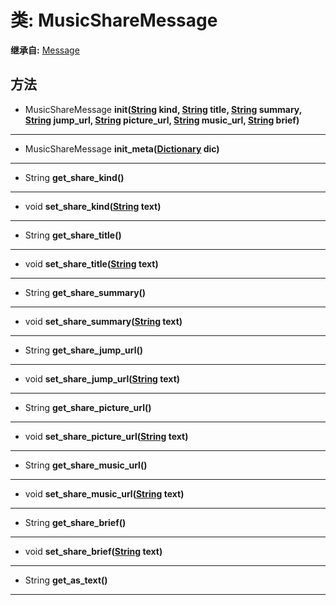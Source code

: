 # 类: MusicShareMessage  
  
**继承自:** [Message](Message.md)  
  
## 方法 
  
- MusicShareMessage **init([String](https://docs.godotengine.org/en/latest/classes/class_string.html) kind, [String](https://docs.godotengine.org/en/latest/classes/class_string.html) title, [String](https://docs.godotengine.org/en/latest/classes/class_string.html) summary, [String](https://docs.godotengine.org/en/latest/classes/class_string.html) jump_url, [String](https://docs.godotengine.org/en/latest/classes/class_string.html) picture_url, [String](https://docs.godotengine.org/en/latest/classes/class_string.html) music_url, [String](https://docs.godotengine.org/en/latest/classes/class_string.html) brief)**  
  
---  
  
- MusicShareMessage **init_meta([Dictionary](https://docs.godotengine.org/en/latest/classes/class_dictionary.html) dic)**  
  
---  
  
- String **get_share_kind()**  
  
---  
  
- void **set_share_kind([String](https://docs.godotengine.org/en/latest/classes/class_string.html) text)**  
  
---  
  
- String **get_share_title()**  
  
---  
  
- void **set_share_title([String](https://docs.godotengine.org/en/latest/classes/class_string.html) text)**  
  
---  
  
- String **get_share_summary()**  
  
---  
  
- void **set_share_summary([String](https://docs.godotengine.org/en/latest/classes/class_string.html) text)**  
  
---  
  
- String **get_share_jump_url()**  
  
---  
  
- void **set_share_jump_url([String](https://docs.godotengine.org/en/latest/classes/class_string.html) text)**  
  
---  
  
- String **get_share_picture_url()**  
  
---  
  
- void **set_share_picture_url([String](https://docs.godotengine.org/en/latest/classes/class_string.html) text)**  
  
---  
  
- String **get_share_music_url()**  
  
---  
  
- void **set_share_music_url([String](https://docs.godotengine.org/en/latest/classes/class_string.html) text)**  
  
---  
  
- String **get_share_brief()**  
  
---  
  
- void **set_share_brief([String](https://docs.godotengine.org/en/latest/classes/class_string.html) text)**  
  
---  
  
- String **get_as_text()**  
  
---  
  

